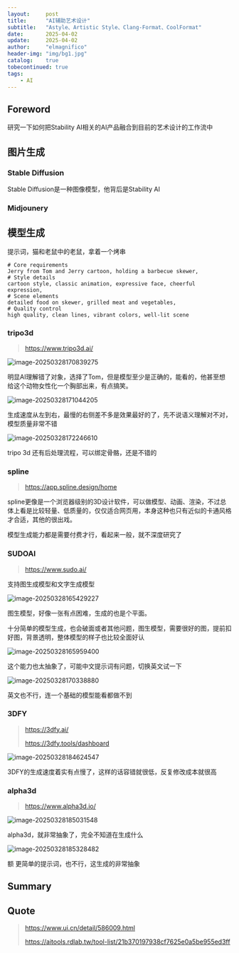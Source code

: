 ```yaml
---
layout:     post
title:      "AI辅助艺术设计"
subtitle:   "Astyle、Artistic Style、Clang-Format、CoolFormat"
date:       2025-04-02
update:     2025-04-02
author:     "elmagnifico"
header-img: "img/bg1.jpg"
catalog:    true
tobecontinued: true
tags:
    - AI
---
```


## Foreword

研究一下如何把Stability AI相关的AI产品融合到目前的艺术设计的工作流中



## 图片生成

### Stable Diffusion

Stable Diffusion是一种图像模型，他背后是Stability AI



### Midjounery





## 模型生成

提示词，猫和老鼠中的老鼠，拿着一个烤串

```
# Core requirements
Jerry from Tom and Jerry cartoon, holding a barbecue skewer,
# Style details
cartoon style, classic animation, expressive face, cheerful expression,
# Scene elements
detailed food on skewer, grilled meat and vegetables,
# Quality control
high quality, clean lines, vibrant colors, well-lit scene
```



### tripo3d

> https://www.tripo3d.ai/

![image-20250328170839275](https://img.elmagnifico.tech/static/upload/elmagnifico/20250328170839545.png)

明显AI理解错了对象，选择了Tom，但是模型至少是正确的，能看的，他甚至想给这个动物女性化一个胸部出来，有点搞笑。

![image-20250328171044205](https://img.elmagnifico.tech/static/upload/elmagnifico/20250328171044426.png)

生成速度从左到右，最慢的右侧差不多是效果最好的了，先不说语义理解对不对，模型质量非常不错

![image-20250328172246610](https://img.elmagnifico.tech/static/upload/elmagnifico/20250328172246638.png)

tripo 3d 还有后处理流程，可以绑定骨骼，还是不错的



### spline

> https://app.spline.design/home

spline更像是一个浏览器级别的3D设计软件，可以做模型、动画、渲染，不过总体上看是比较轻量、低质量的，仅仅适合网页用，本身这种也只有近似的卡通风格才合适，其他的很出戏。

模型生成能力都是需要付费才行，看起来一般，就不深度研究了



### SUDOAI

> https://www.sudo.ai/

支持图生成模型和文字生成模型

![image-20250328165429227](https://img.elmagnifico.tech/static/upload/elmagnifico/20250328165429565.png)

图生模型，好像一张有点困难，生成的也是个平面。

十分简单的模型生成，也会破面或者其他问题，图生模型，需要很好的图，提前扣好图，背景透明，整体模型的样子也比较全面好认

![image-20250328165959400](https://img.elmagnifico.tech/static/upload/elmagnifico/20250328165959515.png)

这个能力也太抽象了，可能中文提示词有问题，切换英文试一下

![image-20250328170338880](https://img.elmagnifico.tech/static/upload/elmagnifico/20250328170338962.png)

英文也不行，连一个基础的模型能看都做不到



### 3DFY

> https://3dfy.ai/
>
> https://3dfy.tools/dashboard

![image-20250328184624547](https://img.elmagnifico.tech/static/upload/elmagnifico/20250328184624594.png)

3DFY的生成速度着实有点慢了，这样的话容错就很低，反复修改成本就很高



### alpha3d

> https://www.alpha3d.io/

![image-20250328185031548](https://img.elmagnifico.tech/static/upload/elmagnifico/20250328185031694.png)

alpha3d，就非常抽象了，完全不知道在生成什么

![image-20250328185328482](https://img.elmagnifico.tech/static/upload/elmagnifico/20250328185328585.png)

额 更简单的提示词，也不行，这生成的非常抽象



## Summary



## Quote

> https://www.ui.cn/detail/586009.html
>
> https://aitools.rdlab.tw/tool-list/21b370197938cf7625e0a5be955ed3ff

